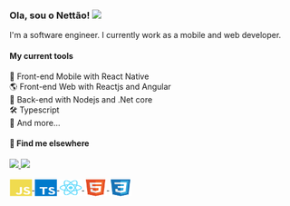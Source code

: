 ### Ola, sou o Nettão! <img src="https://media.giphy.com/media/hvRJCLFzcasrR4ia7z/giphy.gif" width="30" >

I'm a software engineer. I currently work as a mobile and web developer.

#### My current tools 
📲 Front-end Mobile with React Native </br>
🌎 Front-end Web with Reactjs and Angular </br>
📡 Back-end with Nodejs and .Net core </br>
🛠️ Typescript  </br>
🧰 And more...  

#### 💬 Find me elsewhere

<a href="https://github.com/NettoVieira">
  <img height="160em" src="https://github-readme-stats-eight-theta.vercel.app/api?username=NettoVieira&show_icons=true&theme=onedark&include_all_commits=true&count_private=true"/>
  <img height="160em" src="https://github-readme-stats.vercel.app/api/top-langs/?username=NettoVieira&layout=compact&theme=onedark"/>
<div style="display: inline_block"><br>
  <img align="center" alt="Netto-Js" height="30" width="40" src="https://raw.githubusercontent.com/devicons/devicon/master/icons/javascript/javascript-plain.svg">
  <img align="center" alt="Netto-Ts" height="30" width="40" src="https://raw.githubusercontent.com/devicons/devicon/master/icons/typescript/typescript-plain.svg">
  <img align="center" alt="Netto-React" height="30" width="40" src="https://raw.githubusercontent.com/devicons/devicon/master/icons/react/react-original.svg">
  <img align="center" alt="Netto-HTML" height="30" width="40" src="https://raw.githubusercontent.com/devicons/devicon/master/icons/html5/html5-original.svg">
  <img align="center" alt="Netto-CSS" height="30" width="40" src="https://raw.githubusercontent.com/devicons/devicon/master/icons/css3/css3-original.svg">
 
  

  
 
